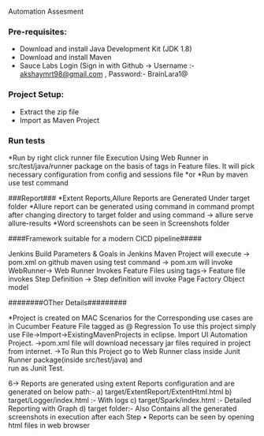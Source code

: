 Automation Assesment

### Pre-requisites: ###
* Download and install Java Development Kit (JDK 1.8)
* Download and install Maven
* Sauce Labs Login (Sign in with Github -> Username :- akshaymrt98@gmail.com  , Password:- BrainLara1@

### Project Setup: ###

* Extract the zip file
* Import as Maven Project

### Run tests ###
*Run by right click runner file Execution Using Web Runner in src/test/java/runner package on the basis of tags in Feature files. It will pick necessary configuration from config and sessions file
*or
*Run by maven use test command

###Report###
*Extent Reports,Allure Reports are Generated Under target folder
*Allure report can be generated using command in command prompt after changing directory to target folder and using command -> allure serve allure-results
*Word screenshots can be seen in Screenshots folder


####Framework suitable for a modern CICD pipeline#####

Jenkins Build Parameters & Goals in Jenkins Maven Project will execute  ->
pom.xml on github maven using test command ->
pom.xm will invoke WebRunner->
Web Runner Invokes Feature Files using tags->
Feature file invokes Step Definition ->
Step definition will invoke Page Factory Object model



########OTher Details#########

*Project is created on MAC 
Scenarios for the Corresponding use cases are in Cucumber Feature File tagged as @ Regression
To use this project simply use File->Import->ExistingMavenProjects  in eclipse.
Import UI Automation Project.
->pom.xml file will download necessary jar files required in project from internet.
->To Run this Project go to Web Runner class inside Junit Runner package(inside src/test/java) and                      
              run as Junit Test.

6->	Reports are generated using extent Reports configuration and are generated on below path:-
a)	target/ExtentReport/ExtentHtml.html
b)	target/Logger/index.html :- With logs
c)	target/Spark/index.html :-  Detailed Reporting with Graph
d)	target folder:- Also Contains all the generated screenshots in execution after each Step
•	Reports can be seen by opening html files in web browser




